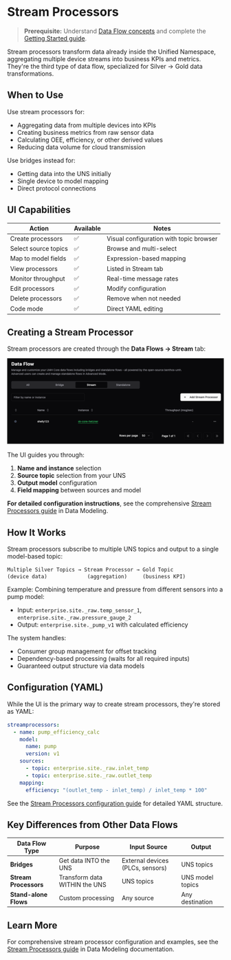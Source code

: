 # Stream Processors

> **Prerequisite:** Understand [Data Flow concepts](README.md) and complete the [Getting Started guide](../../getting-started/).

Stream processors transform data already inside the Unified Namespace, aggregating multiple device streams into business KPIs and metrics. They're the third type of data flow, specialized for Silver → Gold data transformations.

## When to Use

Use stream processors for:
- Aggregating data from multiple devices into KPIs
- Creating business metrics from raw sensor data
- Calculating OEE, efficiency, or other derived values
- Reducing data volume for cloud transmission

Use bridges instead for:
- Getting data into the UNS initially
- Single device to model mapping
- Direct protocol connections

## UI Capabilities

| Action | Available | Notes |
|--------|-----------|-------|
| Create processors | ✅ | Visual configuration with topic browser |
| Select source topics | ✅ | Browse and multi-select |
| Map to model fields | ✅ | Expression-based mapping |
| View processors | ✅ | Listed in Stream tab |
| Monitor throughput | ✅ | Real-time message rates |
| Edit processors | ✅ | Modify configuration |
| Delete processors | ✅ | Remove when not needed |
| Code mode | ✅ | Direct YAML editing |

## Creating a Stream Processor

Stream processors are created through the **Data Flows → Stream** tab:

![Stream Processors List](../data-modeling/images/stream-processors.png)

The UI guides you through:
1. **Name and instance** selection
2. **Source topic** selection from your UNS
3. **Output model** configuration  
4. **Field mapping** between sources and model

**For detailed configuration instructions**, see the comprehensive [Stream Processors guide](../data-modeling/stream-processors.md) in Data Modeling.

## How It Works

Stream processors subscribe to multiple UNS topics and output to a single model-based topic:

```
Multiple Silver Topics → Stream Processor → Gold Topic
(device data)             (aggregation)     (business KPI)
```

Example: Combining temperature and pressure from different sensors into a pump model:
- Input: `enterprise.site._raw.temp_sensor_1`, `enterprise.site._raw.pressure_gauge_2`  
- Output: `enterprise.site._pump_v1` with calculated efficiency

The system handles:
- Consumer group management for offset tracking
- Dependency-based processing (waits for all required inputs)
- Guaranteed output structure via data models

## Configuration (YAML)

While the UI is the primary way to create stream processors, they're stored as YAML:

```yaml
streamprocessors:
  - name: pump_efficiency_calc
    model:
      name: pump
      version: v1
    sources:
      - topic: enterprise.site._raw.inlet_temp
      - topic: enterprise.site._raw.outlet_temp
    mapping:
      efficiency: "(outlet_temp - inlet_temp) / inlet_temp * 100"
```

See the [Stream Processors configuration guide](../data-modeling/stream-processors.md) for detailed YAML structure.

## Key Differences from Other Data Flows

| Data Flow Type | Purpose | Input Source | Output |
|----------------|---------|--------------|--------|
| **Bridges** | Get data INTO the UNS | External devices (PLCs, sensors) | UNS topics |
| **Stream Processors** | Transform data WITHIN the UNS | UNS topics | UNS model topics |
| **Stand-alone Flows** | Custom processing | Any source | Any destination |

## Learn More

For comprehensive stream processor configuration and examples, see the [Stream Processors guide](../data-modeling/stream-processors.md) in Data Modeling documentation.